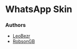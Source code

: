 # WhatsApp Skin

### Authors
* [LeoBezr](https://github.com/leobezr/)
* [RobsonGB](https://www.behance.net/robsongb/)